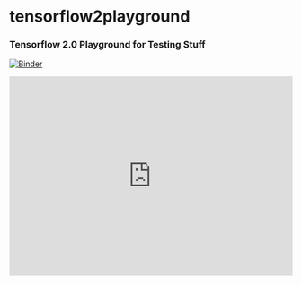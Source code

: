 # tensorflow2playground
### Tensorflow 2.0 Playground for Testing Stuff

[![Binder](https://mybinder.org/badge_logo.svg)](https://mybinder.org/v2/gh/whatevergeek/tensorflow2playground/master)


<iframe src="https://trinket.io/embed/python/c71c415f27" width="100%" height="356" frameborder="0" marginwidth="0" marginheight="0" allowfullscreen></iframe>
